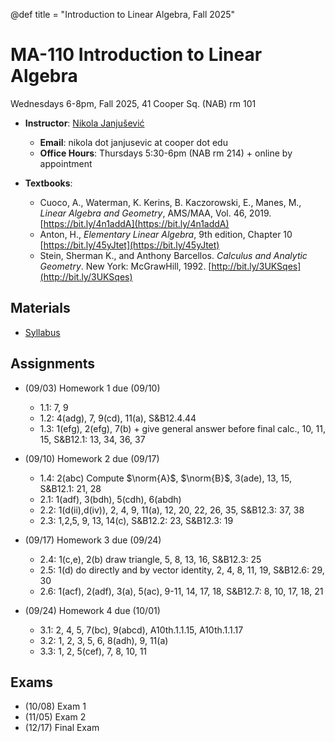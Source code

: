 @def title = "Introduction to Linear Algebra, Fall 2025"

# MA-110 Introduction to Linear Algebra

Wednesdays 6-8pm, Fall 2025, 41 Cooper Sq. (NAB) rm 101

* **Instructor**: [Nikola Janjušević](/)
    - **Email**: nikola dot janjusevic at cooper dot edu
    - **Office Hours**: Thursdays 5:30-6pm (NAB rm 214) + online by appointment

* **Textbooks**: 
    - Cuoco, A., Waterman, K. Kerins, B. Kaczorowski, E., Manes, M., *Linear Algebra and Geometry*, AMS/MAA, Vol. 46, 2019. [https://bit.ly/4n1addA](https://bit.ly/4n1addA)
    - Anton, H., *Elementary Linear Algebra*, 9th edition, Chapter 10 [https://bit.ly/45yJtet](https://bit.ly/45yJtet) 
    - Stein, Sherman K., and Anthony Barcellos. *Calculus and Analytic Geometry*. New York: McGrawHill, 1992. [http://bit.ly/3UKSqes](http://bit.ly/3UKSqes)


## Materials 
- [Syllabus](/assets/ma11025/syllabus.pdf)

## Assignments
- (09/03) Homework 1 due (09/10)
    * 1.1: 7, 9
    * 1.2: 4(adg), 7, 9(cd), 11(a), S&B12.4.44
    * 1.3: 1(efg), 2(efg), 7(b) + give general answer before final calc., 10, 11, 15, S&B12.1: 13, 34, 36, 37

- (09/10) Homework 2 due (09/17)
    * 1.4: 2(abc) Compute $\norm{A}$, $\norm{B}$, 3(ade), 13, 15, S&B12.1: 21, 28
    * 2.1: 1(adf), 3(bdh), 5(cdh), 6(abdh)
    * 2.2: 1(d(ii),d(iv)), 2, 4, 9, 11(a), 12, 20, 22, 26, 35, S&B12.3: 37, 38
    * 2.3: 1,2,5, 9, 13, 14(c), S&B12.2: 23, S&B12.3: 19

- (09/17) Homework 3 due (09/24)
    * 2.4: 1(c,e), 2(b) draw triangle, 5, 8, 13, 16, S&B12.3: 25
    * 2.5: 1(d) do directly and by vector identity, 2, 4, 8, 11, 19, S&B12.6: 29, 30
    * 2.6: 1(acf), 2(adf), 3(a), 5(ac), 9-11, 14, 17, 18, S&B12.7: 8, 10, 17, 18, 21

- (09/24) Homework 4 due (10/01)
    * 3.1: 2, 4, 5, 7(bc), 9(abcd), A10th.1.1.15, A10th.1.1.17
    * 3.2: 1, 2, 3, 5, 6, 8(adh), 9, 11(a)
    * 3.3: 1, 2, 5(cef), 7, 8, 10, 11

## Exams
- (10/08) Exam 1
- (11/05) Exam 2
- (12/17) Final Exam


